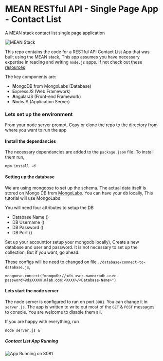 # MEAN RESTful API - Single Page App - Contact List
A MEAN stack contact list single page application

![MEAN Stack](https://raw.githubusercontent.com/miztiik/MEAN-Stack-Contact-List-App/master/images-for-readme/mean-stack-tutorial.jpg)

This repo contains the code for a RESTful API Contact List App that was built using the MEAN stack, This app assumes you have necessary expertise in reading and writing `node.js` apps. If not check out these [resources](https://github.com/ericdouglas/MEAN-Learning)

The key components are:

- **M**ongoDB from MongoLabs (Database)
- **E**xpressJS (Web Framework)
- **A**ngularJS (Front-end Framework)
- **N**odeJS (Application Server)


### Lets set up the environment
From your node server prompt, Copy or clone the repo to the directory from where you want to run the app

#### Install the dependancies
The necessary dependancies are added to the `package.json` file. To install them run, 

```
npm install -d
```

#### Setting up the database
We are using mongoose to set up the schema. The actual data itself is stored on Mongo DB from [MongoLabs](https://mongolab.com). You can have your db locally, This tutorial will use MongoLabs

You will need four attributes to setup the DB

- Database Name (*<Database-Name>*)
- DB Username (*<db-user-name>*)
- DB Password (*<db-user-password>*)
- DB Port (*<XXXX>*)

Set up your account(or setup your mongodb locally), Create a new database and user and password. It is not necessary to set up the collection, But if you want, go ahead.

These configs will be need to changed on file `./database/connect-to-database.js`, 
```
mongoose.connect("mongodb://<db-user-name>:<db-user-password>@dsXXXXX.mlab.com:<XXXX>/<Database-Name>")
```

#### Lets start the node server
The node server is configured to run on port `8081`. You can change it in `server.js`. The app is written to write out most of the `GET` & `POST` messages to console. You are welcome to disable them all.

If you are happy with everything, run
```
node server.js &
```

##### Contact List App Running
![App Running on 8081](https://raw.githubusercontent.com/miztiik/MEAN-Stack-Contact-List-App/master/images-for-readme/App-Screenshot01.jpg)


